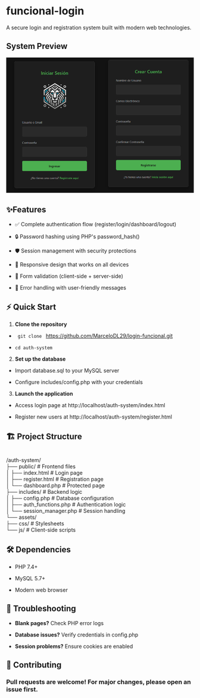 # funcional-login
 
 A secure login and registration system built with modern web technologies.

## System Preview
<img src="assets/images/login-register.png">

## ✨Features
* ✅ Complete authentication flow (register/login/dashboard/logout)

* 🔒 Password hashing using PHP's password_hash()

* 🛡️ Session management with security protections

* 📱 Responsive design that works on all devices

* 📝 Form validation (client-side + server-side)

* 🚦 Error handling with user-friendly messages

## ⚡ Quick Start
1. **Clone the repository**

* <code> git clone </code> https://github.com/MarceloDL29/login-funcional.git <br>

* <code>cd auth-system</code>

2. **Set up the database**

* Import database.sql to your MySQL server

* Configure includes/config.php with your credentials

3. **Launch the application** 

* Access login page at http://localhost/auth-system/index.html

* Register new users at http://localhost/auth-system/register.html

## 🏗️ Project Structure
<br>
/auth-system/<br>
├── public/                  # Frontend files <br>
│   ├── index.html           # Login page<br>
│   ├── register.html        # Registration page<br>
│   └── dashboard.php        # Protected page<br>
├── includes/                # Backend logic<br>
│   ├── config.php           # Database configuration<br>
│   ├── auth_functions.php   # Authentication logic<br>
│   └── session_manager.php  # Session handling<br>
└── assets/<br>
    ├── css/                 # Stylesheets<br>
    └── js/                  # Client-side scripts

## 🛠️ Dependencies
* PHP 7.4+

* MySQL 5.7+

* Modern web browser

## 🔧 Troubleshooting

* **Blank pages?** Check PHP error logs

* **Database issues?** Verify credentials in config.php

* **Session problems?** Ensure cookies are enabled

## 🤝 Contributing

### Pull requests are welcome! For major changes, please open an issue first.
